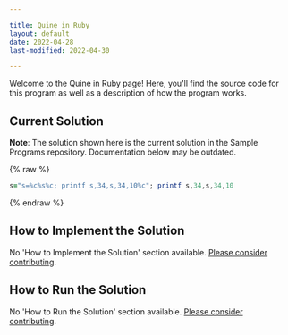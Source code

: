 ```yaml
---

title: Quine in Ruby
layout: default
date: 2022-04-28
last-modified: 2022-04-30

---
```


Welcome to the Quine in Ruby page! Here, you'll find the source code for this program as well as a description of how the program works.

## Current Solution

**Note**: The solution shown here is the current solution in the Sample Programs repository. Documentation below may be outdated.

{% raw %}

```Ruby
s="s=%c%s%c; printf s,34,s,34,10%c"; printf s,34,s,34,10
```

{% endraw %}

## How to Implement the Solution

No 'How to Implement the Solution' section available. [Please consider contributing](https://github.com/TheRenegadeCoder/sample-programs-website).

## How to Run the Solution

No 'How to Run the Solution' section available. [Please consider contributing](https://github.com/TheRenegadeCoder/sample-programs-website).